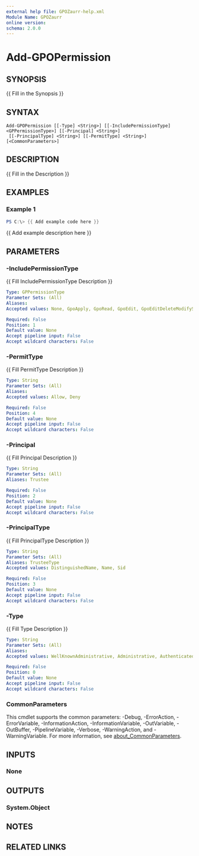 ```yaml
---
external help file: GPOZaurr-help.xml
Module Name: GPOZaurr
online version:
schema: 2.0.0
---
```


# Add-GPOPermission

## SYNOPSIS
{{ Fill in the Synopsis }}

## SYNTAX

```
Add-GPOPermission [[-Type] <String>] [[-IncludePermissionType] <GPPermissionType>] [[-Principal] <String>]
 [[-PrincipalType] <String>] [[-PermitType] <String>] [<CommonParameters>]
```

## DESCRIPTION
{{ Fill in the Description }}

## EXAMPLES

### Example 1
```powershell
PS C:\> {{ Add example code here }}
```

{{ Add example description here }}

## PARAMETERS

### -IncludePermissionType
{{ Fill IncludePermissionType Description }}

```yaml
Type: GPPermissionType
Parameter Sets: (All)
Aliases:
Accepted values: None, GpoApply, GpoRead, GpoEdit, GpoEditDeleteModifySecurity, GpoCustom, WmiFilterEdit, WmiFilterFullControl, WmiFilterCustom, StarterGpoRead, StarterGpoEdit, StarterGpoFullControl, StarterGpoCustom, SomCreateWmiFilter, SomWmiFilterFullControl, SomCreateGpo, SomCreateStarterGpo, SomLogging, SomPlanning, SomLink

Required: False
Position: 1
Default value: None
Accept pipeline input: False
Accept wildcard characters: False
```

### -PermitType
{{ Fill PermitType Description }}

```yaml
Type: String
Parameter Sets: (All)
Aliases:
Accepted values: Allow, Deny

Required: False
Position: 4
Default value: None
Accept pipeline input: False
Accept wildcard characters: False
```

### -Principal
{{ Fill Principal Description }}

```yaml
Type: String
Parameter Sets: (All)
Aliases: Trustee

Required: False
Position: 2
Default value: None
Accept pipeline input: False
Accept wildcard characters: False
```

### -PrincipalType
{{ Fill PrincipalType Description }}

```yaml
Type: String
Parameter Sets: (All)
Aliases: TrusteeType
Accepted values: DistinguishedName, Name, Sid

Required: False
Position: 3
Default value: None
Accept pipeline input: False
Accept wildcard characters: False
```

### -Type
{{ Fill Type Description }}

```yaml
Type: String
Parameter Sets: (All)
Aliases:
Accepted values: WellKnownAdministrative, Administrative, AuthenticatedUsers, Default

Required: False
Position: 0
Default value: None
Accept pipeline input: False
Accept wildcard characters: False
```

### CommonParameters
This cmdlet supports the common parameters: -Debug, -ErrorAction, -ErrorVariable, -InformationAction, -InformationVariable, -OutVariable, -OutBuffer, -PipelineVariable, -Verbose, -WarningAction, and -WarningVariable. For more information, see [about_CommonParameters](http://go.microsoft.com/fwlink/?LinkID=113216).

## INPUTS

### None

## OUTPUTS

### System.Object
## NOTES

## RELATED LINKS
